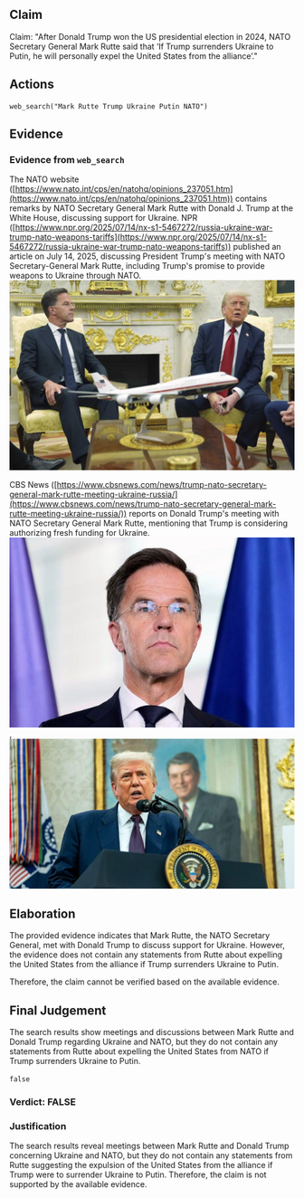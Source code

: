 ## Claim
Claim: "After Donald Trump won the US presidential election in 2024, NATO Secretary General Mark Rutte said that ‘If Trump surrenders Ukraine to Putin, he will personally expel the United States from the alliance’."

## Actions
```
web_search("Mark Rutte Trump Ukraine Putin NATO")
```

## Evidence
### Evidence from `web_search`
The NATO website ([https://www.nato.int/cps/en/natohq/opinions_237051.htm](https://www.nato.int/cps/en/natohq/opinions_237051.htm)) contains remarks by NATO Secretary General Mark Rutte with Donald J. Trump at the White House, discussing support for Ukraine. NPR ([https://www.npr.org/2025/07/14/nx-s1-5467272/russia-ukraine-war-trump-nato-weapons-tariffs](https://www.npr.org/2025/07/14/nx-s1-5467272/russia-ukraine-war-trump-nato-weapons-tariffs)) published an article on July 14, 2025, discussing President Trump's meeting with NATO Secretary-General Mark Rutte, including Trump's promise to provide weapons to Ukraine through NATO. ![image 1883](media/2025-08-07_19-17-1754594256-886526.jpg)

CBS News ([https://www.cbsnews.com/news/trump-nato-secretary-general-mark-rutte-meeting-ukraine-russia/](https://www.cbsnews.com/news/trump-nato-secretary-general-mark-rutte-meeting-ukraine-russia/)) reports on Donald Trump's meeting with NATO Secretary General Mark Rutte, mentioning that Trump is considering authorizing fresh funding for Ukraine. ![image 1889](media/2025-08-07_19-17-1754594277-341658.jpg), ![image 1893](media/2025-08-07_19-17-1754594279-939374.jpg)


## Elaboration
The provided evidence indicates that Mark Rutte, the NATO Secretary General, met with Donald Trump to discuss support for Ukraine. However, the evidence does not contain any statements from Rutte about expelling the United States from the alliance if Trump surrenders Ukraine to Putin.

Therefore, the claim cannot be verified based on the available evidence.


## Final Judgement
The search results show meetings and discussions between Mark Rutte and Donald Trump regarding Ukraine and NATO, but they do not contain any statements from Rutte about expelling the United States from NATO if Trump surrenders Ukraine to Putin.

`false`


### Verdict: FALSE

### Justification
The search results reveal meetings between Mark Rutte and Donald Trump concerning Ukraine and NATO, but they do not contain any statements from Rutte suggesting the expulsion of the United States from the alliance if Trump were to surrender Ukraine to Putin. Therefore, the claim is not supported by the available evidence.
